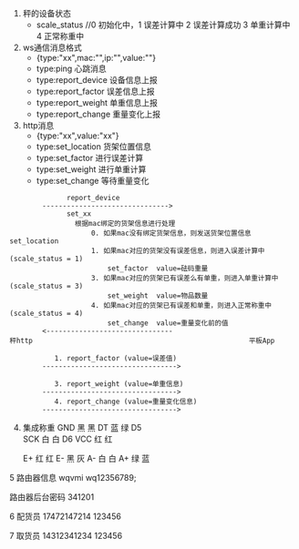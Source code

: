1. 秤的设备状态
    - scale_status //0 初始化中，1 误差计算中 2 误差计算成功 3 单重计算中 4 正常称重中
2. ws通信消息格式
    - {type:"xx",mac:"",ip:"",value:""}
    - type:ping             心跳消息       
    - type:report_device    设备信息上报
    - type:report_factor    误差信息上报
    - type:report_weight    单重信息上报
    - type:report_change    重量变化上报
3. http消息
    - {type:"xx",value:"xx"}
    - type:set_location     货架位置信息
    - type:set_factor       进行误差计算
    - type:set_weight       进行单重计算
    - type:set_change       等待重量变化

```
              report_device                               
        ------------------------------->
              set_xx
                根据mac绑定的货架信息进行处理
                    0. 如果mac没有绑定货架信息，则发送货架位置信息set_location
                    1. 如果mac对应的货架没有误差信息，则进入误差计算中(scale_status = 1)     
                        set_factor  value=砝码重量
                    3. 如果mac对应的货架已有误差么有单重，则进入单重计算中(scale_status = 3) 
                        set_weight  value=物品数量
                    4. 如果mac对应的货架已有误差和单重，则进入正常称重中(scale_status = 4)   
                        set_change  value=重量变化前的值
        <-------------------------------
秤http                                                     平板App

           1. report_factor (value=误差值)
        --------------------------------->          

           3. report_weight (value=单重信息)
        --------------------------------->    
           4. report_change (value=重量变化信息)
        ---------------------------------> 
```


4. 集成称重 
    GND    黑 黑 
    DT     蓝 绿     D5  
    SCK    白 白     D6
    VCC    红 红


    E+    红  红
    E-    黑  灰
    A-    白  白
    A+    绿  蓝

5 路由器信息
wqvmi
wq12356789;

路由器后台密码 341201

6 配货员
17472147214
123456

7 取货员
14312341234
123456
